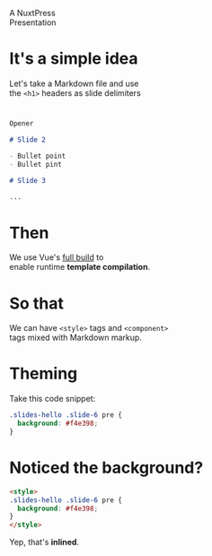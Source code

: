A NuxtPress<br>
Presentation

# It's a simple idea

Let's take a Markdown file and use<br>
the `<h1>` headers as slide delimiters

# 

```md
Opener

# Slide 2

- Bullet point
- Bullet pint

# Slide 3

...
```

<style>
.slides-hello .slide-2 pre { font-size: 16px; }
</style>

# Then

We use Vue's [full build][vfb] to<br>
enable runtime **template compilation**.

[vfb]: https://vuejs.org/v2/guide/installation.html#Explanation-of-Different-Builds

# So that

We can have `<style>` tags and `<component>`<br>
tags mixed with Markdown markup.

# Theming

Take this code snippet:

```css
.slides-hello .slide-6 pre {
  background: #f4e398;
}
```

<style>
.slides-hello .slide-6 pre {
  background: #0f0;
}
</style>

# Noticed the background?

```html
<style>
.slides-hello .slide-6 pre {
  background: #f4e398;
}
</style>
```

Yep, that's **inlined**.
